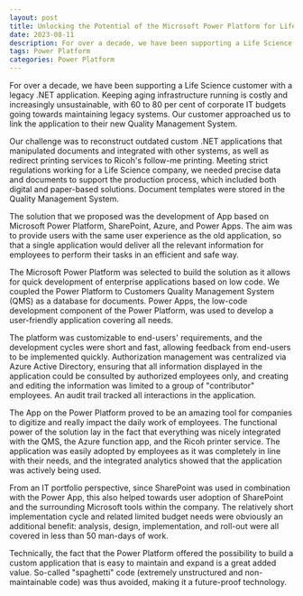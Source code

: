 ```yaml
---
layout: post
title: Unlocking the Potential of the Microsoft Power Platform for Life Sciences
date: 2023-08-11
description: For over a decade, we have been supporting a Life Science customer with a legacy .NET application. Keeping aging infrastructure running is costly and increasingly unsustainable, with 60 to 80 per cent of corporate IT budgets going towards maintaining legacy systems. Our customer approached us to link the application to their new Quality Management System.
tags: Power Platform
categories: Power Platform
---
```


For over a decade, we have been supporting a Life Science customer with a legacy .NET application. Keeping aging infrastructure running is costly and increasingly unsustainable, with 60 to 80 per cent of corporate IT budgets going towards maintaining legacy systems. Our customer approached us to link the application to their new Quality Management System.

Our challenge was to reconstruct outdated custom .NET applications that manipulated documents and integrated with other systems, as well as redirect printing services to Ricoh's follow-me printing. Meeting strict regulations working for a Life Science company, we needed precise data and documents to support the production process, which included both digital and paper-based solutions. Document templates were stored in the Quality Management System.

The solution that we proposed was the development of App based on Microsoft Power Platform, SharePoint, Azure, and Power Apps. The aim was to provide users with the same user experience as the old application, so that a single application would deliver all the relevant information for employees to perform their tasks in an efficient and safe way.

The Microsoft Power Platform was selected to build the solution as it allows for quick development of enterprise applications based on low code. We coupled the Power Platform to Customers Quality Management System (QMS) as a database for documents. Power Apps, the low-code development component of the Power Platform, was used to develop a user-friendly application covering all needs.

The platform was customizable to end-users' requirements, and the development cycles were short and fast, allowing feedback from end-users to be implemented quickly. Authorization management was centralized via Azure Active Directory, ensuring that all information displayed in the application could be consulted by authorized employees only, and creating and editing the information was limited to a group of "contributor" employees. An audit trail tracked all interactions in the application.

The App on the Power Platform proved to be an amazing tool for companies to digitize and really impact the daily work of employees. The functional power of the solution lay in the fact that everything was nicely integrated with the QMS, the Azure function app, and the Ricoh printer service. The application was easily adopted by employees as it was completely in line with their needs, and the integrated analytics showed that the application was actively being used.

From an IT portfolio perspective, since SharePoint was used in combination with the Power App, this also helped towards user adoption of SharePoint and the surrounding Microsoft tools within the company. The relatively short implementation cycle and related limited budget needs were obviously an additional benefit: analysis, design, implementation, and roll-out were all covered in less than 50 man-days of work.

Technically, the fact that the Power Platform offered the possibility to build a custom application that is easy to maintain and expand is a great added value. So-called "spaghetti" code (extremely unstructured and non-maintainable code) was thus avoided, making it a future-proof technology.
